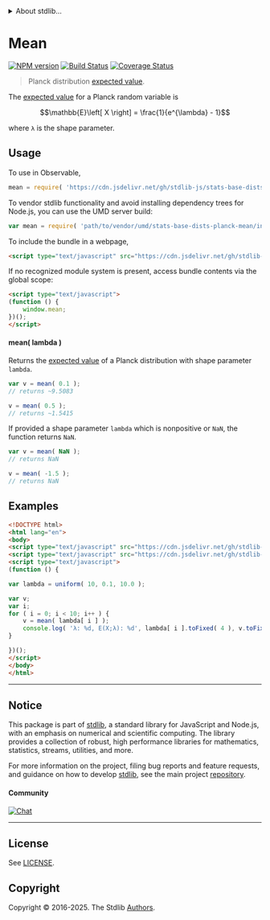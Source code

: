 <!--

@license Apache-2.0

Copyright (c) 2024 The Stdlib Authors.

Licensed under the Apache License, Version 2.0 (the "License");
you may not use this file except in compliance with the License.
You may obtain a copy of the License at

   http://www.apache.org/licenses/LICENSE-2.0

Unless required by applicable law or agreed to in writing, software
distributed under the License is distributed on an "AS IS" BASIS,
WITHOUT WARRANTIES OR CONDITIONS OF ANY KIND, either express or implied.
See the License for the specific language governing permissions and
limitations under the License.

-->


<details>
  <summary>
    About stdlib...
  </summary>
  <p>We believe in a future in which the web is a preferred environment for numerical computation. To help realize this future, we've built stdlib. stdlib is a standard library, with an emphasis on numerical and scientific computation, written in JavaScript (and C) for execution in browsers and in Node.js.</p>
  <p>The library is fully decomposable, being architected in such a way that you can swap out and mix and match APIs and functionality to cater to your exact preferences and use cases.</p>
  <p>When you use stdlib, you can be absolutely certain that you are using the most thorough, rigorous, well-written, studied, documented, tested, measured, and high-quality code out there.</p>
  <p>To join us in bringing numerical computing to the web, get started by checking us out on <a href="https://github.com/stdlib-js/stdlib">GitHub</a>, and please consider <a href="https://opencollective.com/stdlib">financially supporting stdlib</a>. We greatly appreciate your continued support!</p>
</details>

# Mean

[![NPM version][npm-image]][npm-url] [![Build Status][test-image]][test-url] [![Coverage Status][coverage-image]][coverage-url] <!-- [![dependencies][dependencies-image]][dependencies-url] -->

> Planck distribution [expected value][expected-value].

<!-- Section to include introductory text. Make sure to keep an empty line after the intro `section` element and another before the `/section` close. -->

<section class="intro">

The [expected value][expected-value] for a Planck random variable is

<!-- <equation class="equation" label="eq:planck_expectation" align="center" raw="\mathbb{E}\left[ X \right] = \frac{1}{e^{\lambda} - 1}" alt="Expected value for a Planck distribution."> -->

```math
\mathbb{E}\left[ X \right] = \frac{1}{e^{\lambda} - 1}
```

<!-- </equation> -->

where `λ` is the shape parameter.

</section>

<!-- /.intro -->

<!-- Package usage documentation. -->



<section class="usage">

## Usage

To use in Observable,

```javascript
mean = require( 'https://cdn.jsdelivr.net/gh/stdlib-js/stats-base-dists-planck-mean@umd/browser.js' )
```

To vendor stdlib functionality and avoid installing dependency trees for Node.js, you can use the UMD server build:

```javascript
var mean = require( 'path/to/vendor/umd/stats-base-dists-planck-mean/index.js' )
```

To include the bundle in a webpage,

```html
<script type="text/javascript" src="https://cdn.jsdelivr.net/gh/stdlib-js/stats-base-dists-planck-mean@umd/browser.js"></script>
```

If no recognized module system is present, access bundle contents via the global scope:

```html
<script type="text/javascript">
(function () {
    window.mean;
})();
</script>
```

#### mean( lambda )

Returns the [expected value][expected-value] of a Planck distribution with shape parameter `lambda`.

```javascript
var v = mean( 0.1 );
// returns ~9.5083

v = mean( 0.5 );
// returns ~1.5415
```

If provided a shape parameter `lambda` which is nonpositive or `NaN`, the function returns `NaN`.

```javascript
var v = mean( NaN );
// returns NaN

v = mean( -1.5 );
// returns NaN
```

</section>

<!-- /.usage -->

<!-- Package usage notes. Make sure to keep an empty line after the `section` element and another before the `/section` close. -->

<section class="notes">

</section>

<!-- /.notes -->

<!-- Package usage examples. -->

<section class="examples">

## Examples

<!-- eslint no-undef: "error" -->

```html
<!DOCTYPE html>
<html lang="en">
<body>
<script type="text/javascript" src="https://cdn.jsdelivr.net/gh/stdlib-js/random-array-uniform@umd/browser.js"></script>
<script type="text/javascript" src="https://cdn.jsdelivr.net/gh/stdlib-js/stats-base-dists-planck-mean@umd/browser.js"></script>
<script type="text/javascript">
(function () {

var lambda = uniform( 10, 0.1, 10.0 );

var v;
var i;
for ( i = 0; i < 10; i++ ) {
    v = mean( lambda[ i ] );
    console.log( 'λ: %d, E(X;λ): %d', lambda[ i ].toFixed( 4 ), v.toFixed( 4 ) );
}

})();
</script>
</body>
</html>
```

</section>

<!-- /.examples -->

<!-- Section to include cited references. If references are included, add a horizontal rule *before* the section. Make sure to keep an empty line after the `section` element and another before the `/section` close. -->

<section class="references">

</section>

<!-- /.references -->

<!-- Section for related `stdlib` packages. Do not manually edit this section, as it is automatically populated. -->

<section class="related">

</section>

<!-- /.related -->

<!-- Section for all links. Make sure to keep an empty line after the `section` element and another before the `/section` close. -->


<section class="main-repo" >

* * *

## Notice

This package is part of [stdlib][stdlib], a standard library for JavaScript and Node.js, with an emphasis on numerical and scientific computing. The library provides a collection of robust, high performance libraries for mathematics, statistics, streams, utilities, and more.

For more information on the project, filing bug reports and feature requests, and guidance on how to develop [stdlib][stdlib], see the main project [repository][stdlib].

#### Community

[![Chat][chat-image]][chat-url]

---

## License

See [LICENSE][stdlib-license].


## Copyright

Copyright &copy; 2016-2025. The Stdlib [Authors][stdlib-authors].

</section>

<!-- /.stdlib -->

<!-- Section for all links. Make sure to keep an empty line after the `section` element and another before the `/section` close. -->

<section class="links">

[npm-image]: http://img.shields.io/npm/v/@stdlib/stats-base-dists-planck-mean.svg
[npm-url]: https://npmjs.org/package/@stdlib/stats-base-dists-planck-mean

[test-image]: https://github.com/stdlib-js/stats-base-dists-planck-mean/actions/workflows/test.yml/badge.svg?branch=main
[test-url]: https://github.com/stdlib-js/stats-base-dists-planck-mean/actions/workflows/test.yml?query=branch:main

[coverage-image]: https://img.shields.io/codecov/c/github/stdlib-js/stats-base-dists-planck-mean/main.svg
[coverage-url]: https://codecov.io/github/stdlib-js/stats-base-dists-planck-mean?branch=main

<!--

[dependencies-image]: https://img.shields.io/david/stdlib-js/stats-base-dists-planck-mean.svg
[dependencies-url]: https://david-dm.org/stdlib-js/stats-base-dists-planck-mean/main

-->

[chat-image]: https://img.shields.io/gitter/room/stdlib-js/stdlib.svg
[chat-url]: https://app.gitter.im/#/room/#stdlib-js_stdlib:gitter.im

[stdlib]: https://github.com/stdlib-js/stdlib

[stdlib-authors]: https://github.com/stdlib-js/stdlib/graphs/contributors

[umd]: https://github.com/umdjs/umd
[es-module]: https://developer.mozilla.org/en-US/docs/Web/JavaScript/Guide/Modules

[deno-url]: https://github.com/stdlib-js/stats-base-dists-planck-mean/tree/deno
[deno-readme]: https://github.com/stdlib-js/stats-base-dists-planck-mean/blob/deno/README.md
[umd-url]: https://github.com/stdlib-js/stats-base-dists-planck-mean/tree/umd
[umd-readme]: https://github.com/stdlib-js/stats-base-dists-planck-mean/blob/umd/README.md
[esm-url]: https://github.com/stdlib-js/stats-base-dists-planck-mean/tree/esm
[esm-readme]: https://github.com/stdlib-js/stats-base-dists-planck-mean/blob/esm/README.md
[branches-url]: https://github.com/stdlib-js/stats-base-dists-planck-mean/blob/main/branches.md

[stdlib-license]: https://raw.githubusercontent.com/stdlib-js/stats-base-dists-planck-mean/main/LICENSE

[expected-value]: https://en.wikipedia.org/wiki/Expected_value

</section>

<!-- /.links -->
